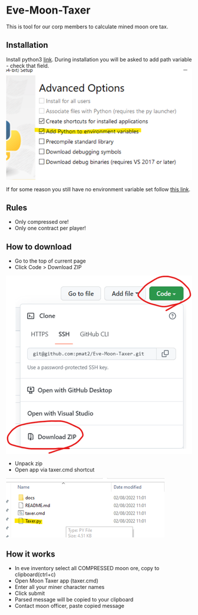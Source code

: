 # Eve-Moon-Taxer
This is tool for our corp members to calculate mined moon ore tax.

## Installation
Install python3 [link](https://www.python.org/downloads/). During installation you will be asked to add path variable - check that field.
![alt text](docs/py_install_var.png "python env variable")

If for some reason you still have no environment variable set follow [this link](docs/PythonEnvVar.md).

## Rules
- Only compressed ore!
- Only one contract per player!

## How to download
- Go to the top of current page
- Click Code > Download ZIP

![alt text](docs/download.png)

- Unpack zip
- Open app via taxer.cmd shortcut

![alt text](docs/app.png)

## How it works
- In eve inventory select all COMPRESSED moon ore, copy to clipboard(ctrl+c)
- Open Moon Taxer app (taxer.cmd)
- Enter all your miner character names
- Click submit
- Parsed message will be copied to your clipboard
- Contact moon officer, paste copied message